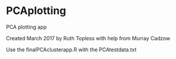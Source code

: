 # PCAplotting
PCA plotting app

Created March 2017 by Ruth Topless with help from Murray Cadzow

Use the finalPCAclusterapp.R with the PCAtestdata.txt
